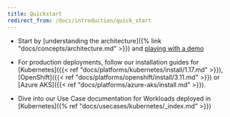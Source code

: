 ```yaml
---
title: Quickstart
redirect_from: /docs/introduction/quick_start
---
```



* Start by [understanding the architecture]({% link
"docs/concepts/architecture.md" >}}) and [playing with a demo](http://play.storageos.com/main)

* For production deployments, follow our installation guides for
   [Kubernetes]({{< ref "docs/platforms/kubernetes/install/1.17.md" >}}),
  [OpenShift]({{< ref "docs/platforms/openshift/install/3.11.md" >}}) or 
  [Azure AKS]({{< ref "docs/platforms/azure-aks/install.md" >}}).

* Dive into our Use Case documentation for Workloads deployed in [Kubernetes]({% ref
"docs/usecases/kubernetes/_index.md" >}})

